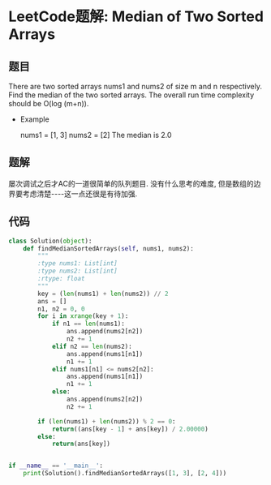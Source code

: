 # LeetCode题解: Median of Two Sorted Arrays

## 题目

There are two sorted arrays nums1 and nums2 of size m and n respectively. Find the median of the two sorted arrays. The overall run time complexity should be O(log (m+n)).

-   Example

    nums1 = [1, 3] nums2 = [2] The median is 2.0

## 题解

屡次调试之后才AC的一道很简单的队列题目. 没有什么思考的难度, 但是数组的边界要考虑清楚----这一点还很是有待加强.

## 代码

```python
class Solution(object):
    def findMedianSortedArrays(self, nums1, nums2):
        """
        :type nums1: List[int]
        :type nums2: List[int]
        :rtype: float
        """
        key = (len(nums1) + len(nums2)) // 2
        ans = []
        n1, n2 = 0, 0
        for i in xrange(key + 1):
            if n1 == len(nums1):
                ans.append(nums2[n2])
                n2 += 1
            elif n2 == len(nums2):
                ans.append(nums1[n1])
                n1 += 1
            elif nums1[n1] <= nums2[n2]:
                ans.append(nums1[n1])
                n1 += 1
            else:
                ans.append(nums2[n2])
                n2 += 1

        if (len(nums1) + len(nums2)) % 2 == 0:
            return((ans[key - 1] + ans[key]) / 2.00000)
        else:
            return(ans[key])


if __name__ == '__main__':
    print(Solution().findMedianSortedArrays([1, 3], [2, 4]))
```

